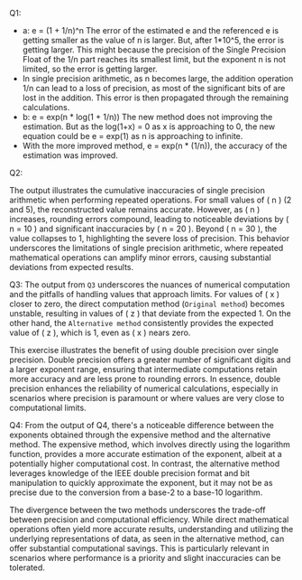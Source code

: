 Q1:
- a: e = (1 + 1/n)^n The error of the estimated e and the referenced e is getting smaller as the value of n is larger. But, after 1*10^5, the error is getting larger. This might because the precision of the Single Precision Float of the 1/n part reaches its smallest limit, but the exponent n is not limited, so the error is getting larger. 
- In single precision arithmetic, as n becomes large, the addition operation 1/n can lead to a loss of precision, as most of the significant bits of are lost in the addition. This error is then propagated through the remaining calculations.
- b: e = exp(n * log(1 + 1/n)) The new method does not improving the estimation. But as the log(1+x) = 0 as x is approaching to 0, the new equation could be e = exp(1) as n is approaching to infinite.
- With the more improved method, e = exp(n * (1/n)), the accuracy of the estimation was improved.

Q2: 

The output illustrates the cumulative inaccuracies of single precision arithmetic when performing repeated operations. For small values of \( n \) (2 and 5), the reconstructed value remains accurate. However, as \( n \) increases, rounding errors compound, leading to noticeable deviations by \( n = 10 \) and significant inaccuracies by \( n = 20 \). Beyond \( n = 30 \), the value collapses to 1, highlighting the severe loss of precision. This behavior underscores the limitations of single precision arithmetic, where repeated mathematical operations can amplify minor errors, causing substantial deviations from expected results.

Q3:
The output from `Q3` underscores the nuances of numerical computation and the pitfalls of handling values that approach limits. For values of \( x \) closer to zero, the direct computation method (`Original method`) becomes unstable, resulting in values of \( z \) that deviate from the expected 1. On the other hand, the `Alternative method` consistently provides the expected value of \( z \), which is 1, even as \( x \) nears zero.

This exercise illustrates the benefit of using double precision over single precision. Double precision offers a greater number of significant digits and a larger exponent range, ensuring that intermediate computations retain more accuracy and are less prone to rounding errors. In essence, double precision enhances the reliability of numerical calculations, especially in scenarios where precision is paramount or where values are very close to computational limits.

Q4:
From the output of Q4, there's a noticeable difference between the exponents obtained through the expensive method and the alternative method. The expensive method, which involves directly using the logarithm function, provides a more accurate estimation of the exponent, albeit at a potentially higher computational cost. In contrast, the alternative method leverages knowledge of the IEEE double precision format and bit manipulation to quickly approximate the exponent, but it may not be as precise due to the conversion from a base-2 to a base-10 logarithm.

The divergence between the two methods underscores the trade-off between precision and computational efficiency. While direct mathematical operations often yield more accurate results, understanding and utilizing the underlying representations of data, as seen in the alternative method, can offer substantial computational savings. This is particularly relevant in scenarios where performance is a priority and slight inaccuracies can be tolerated.